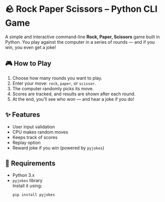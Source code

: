 # 🪨 Rock Paper Scissors – Python CLI Game

A simple and interactive command-line **Rock, Paper, Scissors** game built in Python. You play against the computer in a series of rounds — and if you win, you even get a joke!



## 🎮 How to Play

1. Choose how many rounds you want to play.
2. Enter your move: `rock`, `paper`, or `scissor`.
3. The computer randomly picks its move.
4. Scores are tracked, and results are shown after each round.
5. At the end, you’ll see who won — and hear a joke if you do!



## ✨ Features

- User input validation
- CPU makes random moves
- Keeps track of scores
- Replay option
- Reward joke if you win (powered by `pyjokes`)



## 🧰 Requirements

- Python 3.x
- `pyjokes` library  
  Install it using:
  ```bash
  pip install pyjokes
